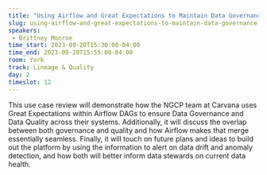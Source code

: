 ```yaml
---
title: "Using Airflow and Great Expectations to Maintain Data Governance"
slug: using-airflow-and-great-expectations-to-maintain-data-governance
speakers:
 - Brittney Monroe
time_start: 2023-09-20T15:30:00-04:00
time_end: 2023-09-20T15:55:00-04:00
room: York
track: Lineage & Quality
day: 2
timeslot: 12
---
```


This use case review will demonstrate how the NGCP team at Carvana uses Great Expectations within Airflow DAGs to ensure Data Governance and Data Quality across their systems. Additionally, it will discuss the overlap between both governance and quality and how Airflow makes that merge essentially seamless. Finally, it will touch on future plans and ideas to build out the platform by using the information to alert on data drift and anomaly detection, and how both will better inform data stewards on current data health.